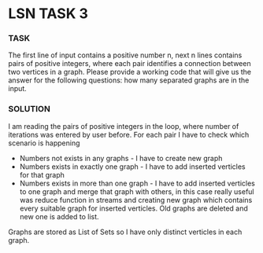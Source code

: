 # LSN TASK 3

### TASK
The first line of input contains a positive number n, next n lines contains pairs of positive integers, where each pair identifies a connection between two vertices in a graph. Please provide a working code that will give us the answer for the following questions: how many separated graphs are in the input.

### SOLUTION
I am reading the pairs of positive integers in the loop, where number of iterations was entered by user before.
For each pair I have to check which scenario is happening
 - Numbers not exists in any graphs - I have to create new graph
 - Numbers exists in exactly one graph - I have to add inserted verticles for that graph
 - Numbers exists in more than one graph - I have to add inserted verticles to one graph and merge that graph with others, in this case really useful was reduce function in streams and creating new graph which contains every suitable graph for inserted verticles. Old graphs are deleted and new one is added to list.

Graphs are stored as List of Sets so I have only distinct verticles in each graph.